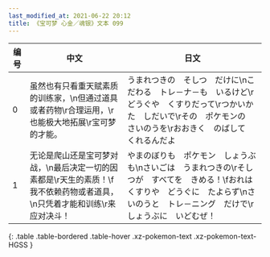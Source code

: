 ```yaml
---
last_modified_at: 2021-06-22 20:12
title: 《宝可梦 心金／魂银》文本 099
---
```

| 编号 | 中文 | 日文 |
| ---- | ---- | ---- |
| 0 | 虽然也有只看重天赋素质的训练家，\n但通过道具或者药物\r合理运用，\r也能极大地拓展\r宝可梦的才能。 | うまれつきの　そしつ　だけに\nこだわる　トレ－ナ－も　いるけど\rどうぐや　くすりだって\rつかいかた　しだいで\rその　ポケモンの　さいのうを\rおおきく　のばして　くれるんだよ |
| 1 | 无论是爬山还是宝可梦对战，\n最后决定一切的因素都是\r天生的素质！\f我不依赖药物或者道具，\n只凭着才能和训练\r来应对决斗！ | やまのぼりも　ポケモン　しょうぶも\nさいごは　うまれつきの\rそしつが　すべてを　きめる！\fおれは　くすりや　どうぐに　たよらず\nさいのうと　トレ－ニング　だけで\rしょうぶに　いどむぜ！ |
{: .table .table-bordered .table-hover .xz-pokemon-text .xz-pokemon-text-HGSS }